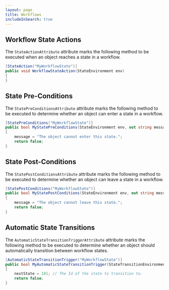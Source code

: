 ```yaml
---
layout: page
title: Workflows
includeInSearch: true
---
```


## Workflow State Actions

The `StateActionAttribute` attribute marks the following method to be executed when an object reaches a state in a workflow.

```csharp
[StateAction("MyWorkflowState")]
public void WorkflowStateAction(StateEnvironment env)
{
}
```

## State Pre-Conditions

The `StatePreConditionsAttribute` attribute marks the following method to be executed to determine whether an object can enter a state in a workflow.

```csharp
[StatePreConditions("MyWorkflowState")]
public bool MyStatePreConditions(StateEnvironment env, out string message)
{
	message = "The object cannot enter this state.";
	return false;
}
```

## State Post-Conditions

The `StatePostConditionsAttribute` attribute marks the following method to be executed to determine whether an object can leave a state in a workflow.

```csharp
[StatePostConditions("MyWorkflowState")]
public bool MyStatePostConditions(StateEnvironment env, out string message)
{
	message = "The object cannot leave this state.";
	return false;
}
```

## Automatic State Transitions

The `AutomaticStateTransitionTriggerAttribute` attribute marks the following method to be executed to determine whether an object should automatically transition between workflow states.

```csharp
[AutomaticStateTransitionTrigger("MyWorkflowState")]
public bool MyAutomaticStateTransitionTrigger(StateTransitionEnvironment env, out int nextState)
{
	nextState = 101; // The Id of the state to transition to.
	return false;
}
```

